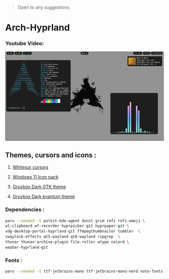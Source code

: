 > Open to any suggestions 

# Arch-Hyprland

### Youtube Video:

[![Youtube Video](./screenshot.png)](https://www.youtube.com/watch?v=Y_6kHCsSPRk&lc=UgwOJ1boNcTiokyl_Yp4AaABAg)

## Themes, cursors and icons : 
1. [Whitesur cursors](https://www.pling.com/p/1411743/)
2. [Windows 11 Icon pack](https://www.pling.com/p/1546069/)
3. [Gruvbox Dark GTK theme](https://www.gnome-look.org/p/1681313/#:~:text=Gruvbox%20GTK%20Themes&text=The%20idea%20was%20born%20from,unique%20look%20to%20working%20environments.)

4. [Gruvbox Dark kvantum theme](https://github.com/thefallnn/Gruvbox-Kvantum)

### Dependencies :
```sh
paru --needed -S polkit-kde-agent dunst grim rofi rofi-emoji \
wl-clipboard wf-recorder hyprpicker-git hyprpaper-git \
xdg-desktop-portal-hyprland-git ffmpegthumbnailer tumbler  \
swaylock-effects qt5-wayland qt6-wayland ripgrep  \
thunar thunar-archive-plugin file-roller wtype colord \
waybar-hyprland-git
```
### Fonts :
```sh
paru --needed -S ttf-jetbrains-mono ttf-jetbrains-mono-nerd noto-fonts-emoji

```


